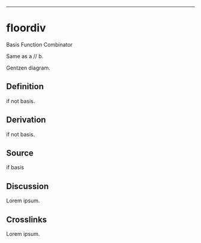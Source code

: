 ------------------------------------------------------------------------

# floordiv

Basis Function Combinator

Same as a // b.

Gentzen diagram.

## Definition

if not basis.

## Derivation

if not basis.

## Source

if basis

## Discussion

Lorem ipsum.

## Crosslinks

Lorem ipsum.
